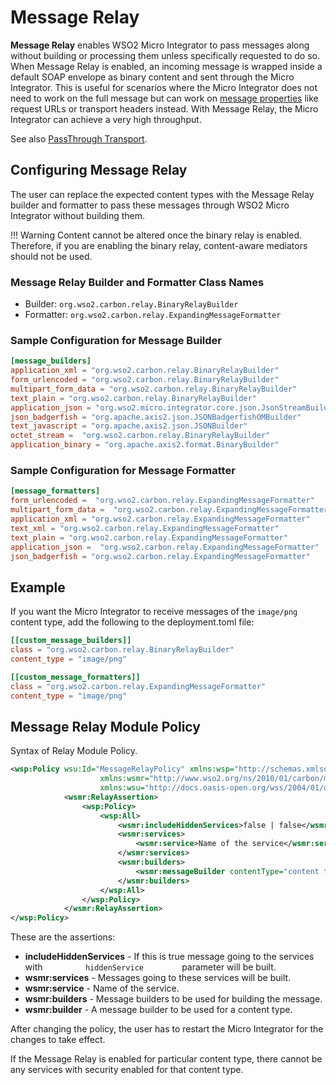 # Message Relay

**Message Relay** enables WSO2 Micro Integrator to pass messages along without building or processing them
unless specifically requested to do so. When Message Relay is enabled,
an incoming message is wrapped inside a default SOAP envelope as binary
content and sent through the Micro Integrator. This is useful for scenarios where the
Micro Integrator does not need to work on the full message but can work on [message properties](../../references/mediators/property-Mediator.md)
like request URLs or transport headers instead. With Message Relay, the
Micro Integrator can achieve a very high throughput.

See also [PassThrough Transport](../../transport_configurations/configuring-transports/#configuring-the-httphttps-transport).

## Configuring Message Relay

The user can replace the expected content types with the Message Relay builder and formatter to pass these
messages through WSO2 Micro Integrator without building them.

!!! Warning 
    Content cannot be altered once the binary relay is enabled. Therefore, if you are enabling the binary relay, content-aware mediators should not be used.

### Message Relay Builder and Formatter Class Names

-   Builder: `org.wso2.carbon.relay.BinaryRelayBuilder `
-   Formatter: `org.wso2.carbon.relay.ExpandingMessageFormatter `

### Sample Configuration for Message Builder

```toml
[message_builders]
application_xml = "org.wso2.carbon.relay.BinaryRelayBuilder"
form_urlencoded = "org.wso2.carbon.relay.BinaryRelayBuilder"
multipart_form_data = "org.wso2.carbon.relay.BinaryRelayBuilder"
text_plain = "org.wso2.carbon.relay.BinaryRelayBuilder"
application_json = "org.wso2.micro.integrator.core.json.JsonStreamBuilder"
json_badgerfish = "org.apache.axis2.json.JSONBadgerfishOMBuilder"
text_javascript = "org.apache.axis2.json.JSONBuilder"
octet_stream =  "org.wso2.carbon.relay.BinaryRelayBuilder"
application_binary = "org.apache.axis2.format.BinaryBuilder"
```

### Sample Configuration for Message Formatter

```toml
[message_formatters]
form_urlencoded =  "org.wso2.carbon.relay.ExpandingMessageFormatter"
multipart_form_data =  "org.wso2.carbon.relay.ExpandingMessageFormatter"
application_xml = "org.wso2.carbon.relay.ExpandingMessageFormatter"
text_xml = "org.wso2.carbon.relay.ExpandingMessageFormatter"
text_plain = "org.wso2.carbon.relay.ExpandingMessageFormatter"
application_json =  "org.wso2.carbon.relay.ExpandingMessageFormatter"
json_badgerfish = "org.wso2.carbon.relay.ExpandingMessageFormatter"
```

## Example

If you want the Micro Integrator to receive messages of the `image/png` content type, add the following to the deployment.toml file:

```toml tab='Message Builder'
[[custom_message_builders]]
class = "org.wso2.carbon.relay.BinaryRelayBuilder"
content_type = "image/png"
```

```toml tab='Message Formatter'
[[custom_message_formatters]]
class = "org.wso2.carbon.relay.ExpandingMessageFormatter"
content_type = "image/png"
```

## Message Relay Module Policy

Syntax of Relay Module Policy.

```xml
<wsp:Policy wsu:Id="MessageRelayPolicy" xmlns:wsp="http://schemas.xmlsoap.org/ws/2004/09/policy"
                    xmlns:wsmr="http://www.wso2.org/ns/2010/01/carbon/message-relay"
                    xmlns:wsu="http://docs.oasis-open.org/wss/2004/01/oasis-200401-wss-wssecurity-utility-1.0.xsd">
            <wsmr:RelayAssertion>
                <wsp:Policy>
                    <wsp:All>
                        <wsmr:includeHiddenServices>false | false</wsmr:includeHiddenServices>
                        <wsmr:services>
                            <wsmr:service>Name of the service</wsmr:service>*
                        </wsmr:services>
                        <wsmr:builders>
                            <wsmr:messageBuilder contentType="content type of the message" class="message builder implementation class" class="message formatter implementation class"/>
                        </wsmr:builders>
                    </wsp:All>
                </wsp:Policy>
            </wsmr:RelayAssertion>
</wsp:Policy>
```

These are the assertions:

-   **includeHiddenServices** - If this is true message going to the
    services with `          hiddenService         ` parameter will be
    built.
-   **wsmr:services** - Messages going to these services will be built.
-   **wsmr:service** - Name of the service.
-   **wsmr:builders** - Message builders to be used for building the
    message.
-   **wsmr:builder** - A message builder to be used for a content type.

After changing the policy, the user has to restart the Micro Integrator for the changes to take effect.

If the Message Relay is enabled for particular content type, there
cannot be any services with security enabled for that content type.
